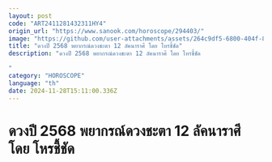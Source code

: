 ```yaml
---
layout: post
code: "ART2411281432311HY4"
origin_url: "https://www.sanook.com/horoscope/294403/"
image: "https://github.com/user-attachments/assets/264c9df5-6800-404f-8370-83bad6bb94ea"
title: "ดวงปี 2568 พยากรณ์ดวงชะตา 12 ลัคนาราศี โดย โหรชี้ชัด"
description: "ดวงปี 2568 พยากรณ์ดวงชะตา 12 ลัคนาราศี โดย โหรชี้ชัด

"
category: "HOROSCOPE"
language: "th"
date: 2024-11-28T15:11:00.336Z
---
```


# ดวงปี 2568 พยากรณ์ดวงชะตา 12 ลัคนาราศี โดย โหรชี้ชัด
